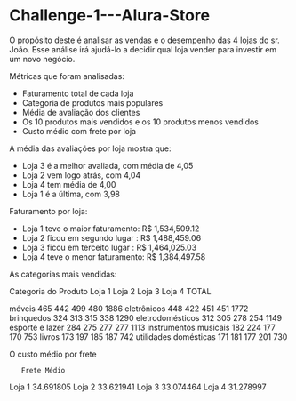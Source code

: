 # Challenge-1---Alura-Store

O propósito deste é analisar as vendas e o desempenho das 4 lojas do sr. João. Esse análise irá ajudá-lo a decidir qual loja vender para investir em um novo negócio.

Métricas que foram analisadas:
  * Faturamento total de cada loja
  * Categoria de produtos mais populares
  * Média de avaliação dos clientes
  * Os 10 produtos mais vendidos e os 10 produtos menos vendidos
  * Custo médio com frete por loja




A média das avaliações por loja mostra que:
  * Loja 3 é a melhor avaliada, com média de 4,05
  * Loja 2 vem logo atrás, com 4,04
  * Loja 4 tem média de 4,00
  * Loja 1 é a última, com 3,98

Faturamento por loja:
  * Loja 1 teve o maior faturamento: R$ 1,534,509.12
  * Loja 2 ficou em segundo lugar : R$ 1,488,459.06
  * Loja 3 ficou em terceito lugar : R$ 1,464,025.03
  * Loja 4 teve o menor faturamento: R$ 1,384,497.58

As categorias mais vendidas:

Categoria do Produto   Loja 1  Loja 2  Loja 3  Loja 4  TOTAL
                                        
móveis                    465     442     499     480   1886
eletrônicos               448     422     451     451   1772
brinquedos                324     313     315     338   1290
eletrodomésticos          312     305     278     254   1149
esporte e lazer           284     275     277     277   1113
instrumentos musicais     182     224     177     170    753
livros                    173     197     185     187    742
utilidades domésticas     171     181     177     201    730

O custo médio por frete

   	   Frete Médio
Loja 1	34.691805 
Loja 2	33.621941
Loja 3	33.074464
Loja 4	31.278997
